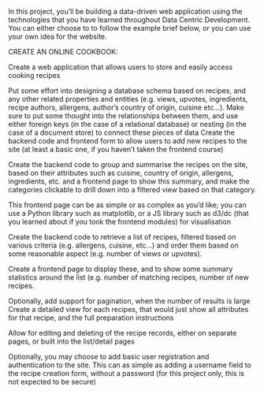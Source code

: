 In this project, you’ll be building a data-driven web application using the technologies that you have learned throughout Data Centric Development. You can either choose to to follow the example brief below, or you can use your own idea for the website.

CREATE AN ONLINE COOKBOOK:

Create a web application that allows users to store and easily access cooking recipes

Put some effort into designing a database schema based on recipes, and any other related properties and entities
(e.g. views, upvotes, ingredients, recipe authors, allergens, author’s country of origin, cuisine etc…).
Make sure to put some thought into the relationships between them, and use either foreign keys
(in the case of a relational database) or nesting (in the case of a document store) to connect these pieces of data
Create the backend code and frontend form to allow users to add new recipes to the site
(at least a basic one, if you haven’t taken the frontend course)

Create the backend code to group and summarise the recipes on the site,
based on their attributes such as cuisine, country of origin, allergens, ingredients, etc. 
and a frontend page to show this summary, and make the categories clickable to drill down into a filtered view based on that category.

This frontend page can be as simple or as complex as you’d like; you can use a Python library such as matplotlib,
or a JS library such as d3/dc (that you learned about if you took the frontend modules) for visualisation

Create the backend code to retrieve a list of recipes, filtered based on various criteria
(e.g. allergens, cuisine, etc…) and order them based on some reasonable aspect (e.g. number of views or upvotes).

Create a frontend page to display these, and to show some summary statistics around the list 
(e.g. number of matching recipes, number of new recipes. 

Optionally, add support for pagination, when the number of results is large
Create a detailed view for each recipes, that would just show all attributes for that recipe, and the full preparation instructions

Allow for editing and deleting of the recipe records, either on separate pages, 
or built into the list/detail pages

Optionally, you may choose to add basic user registration and authentication to the site.
This can as simple as adding a username field to the recipe creation form,
without a password (for this project only, this is not expected to be secure)